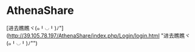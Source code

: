 # AthenaShare

[进去瞧瞧ヾ(๑╹◡╹)ﾉ"](http://39.105.78.197/AthenaShare/index.php/Login/login.html "进去瞧瞧ヾ(๑╹◡╹)ﾉ"")